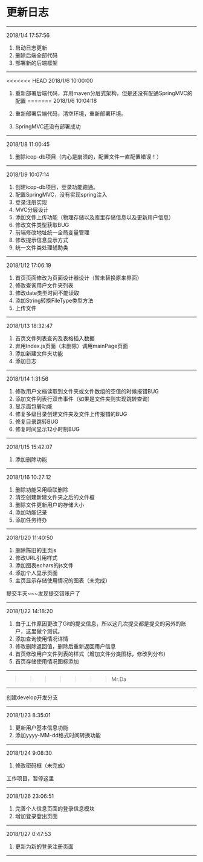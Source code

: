 # 更新日志

---
2018/1/4 17:57:56 

1. 启动日志更新
2. 删除后端全部代码
3. 部署新的后端框架

---
<<<<<<< HEAD
2018/1/6 10:00:00

1. 重新部署后端代码，弃用maven分层式架构，但是还没有配通SpringMVC的配置
=======
2018/1/6 10:04:18 

1. 重新部署后端代码，清空环境，重新部署环境。
2. SpringMVC还没有部署成功

---
2018/1/8 11:00:45 

1. 删除icop-db项目（内心是崩溃的，配置文件一直配置错误！）

---
2018/1/9 10:07:14 

1. 创建icop-db项目，登录功能跑通。
2. 配置SpringMVC，没有实现spring注入
3. 登录注册实现
4. MVC分层设计
5. 添加文件上传功能（物理存储以及库里存储信息以及更新用户信息）
6. 修改文件类型获取BUG
7. 前端修改地址统一全局变量管理
8. 修改提示信息显示方式
9. 统一文件类处理辅助类

---
2018/1/12 17:06:19 

1. 首页页面修改为页面设计器设计（暂未替换原来界面）
2. 修改查询用户文件夹列表
3. 修改date类型时间不能读取
4. 添加String转换FileType类型方法
5. 上传文件

---
2018/1/13 18:32:47 

1. 首页文件列表查询及表格插入数据
2. 弃用Index.js页面（未删除）调用mainPage页面
3. 添加新建文件夹功能
4. 添加日志

---
2018/1/14 1:31:56 

1. 修改用户文档读取到文件夹或文件数组的空值的时候报错BUG
2. 添加文件列表行双击事件（如果是文件夹则实现跳转查询）
3. 显示面包屑功能
4. 修复多级目录创建文件夹及文件上传报错的BUG
5. 修复目录跳转BUG
6. 修复时间显示12小时制BUG

---
2018/1/15 15:42:07 

1. 添加删除功能

---
2018/1/16 10:27:12 

1. 删除功能采用级联删除
2. 清空创建新建文件夹之后的文件框
3. 删除文件更新用户的存储大小
4. 添加功能记录
5. 添加任务待办

---
2018/1/20 11:40:50 

1. 删除陈旧的主页js
2. 修改URL引用样式
3. 添加图表echars的js文件
4. 添加个人显示页面
5. 主页显示存储使用情况的图表（未完成）


提交半天~~~发现提交错账户了

---
2018/1/22 14:18:20 

1. 由于工作原因更改了Git的提交信息，所以这几次提交都是提交的另外的账户，这里做个测试。
2. 添加查询使用情况详情
3. 修改删除返回值，删除后重新返回用户信息
4. 首页修改用户文件列表的样式（增加文件分类图标，修改列分布）
5. 首页存储使用情况图标添加

---
>>>>>>> Mr.Da

---

创建develop开发分支

---
2018/1/23 8:35:01 

1. 更新用户基本信息功能
2. 添加yyyy-MM-dd格式时间转换功能

---
2018/1/24 9:08:30 

1. 修改密码框（未完成）

工作项目，暂停这里

---
2018/1/26 23:06:51 

1. 完善个人信息页面的登录信息模块
2. 增加登录登出页面

---
2018/1/27 0:47:53 

1. 更新为新的登录注册页面

---